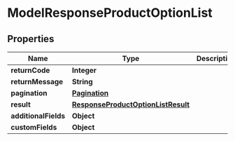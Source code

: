 

# ModelResponseProductOptionList

## Properties

Name | Type | Description | Notes
------------ | ------------- | ------------- | -------------
**returnCode** | **Integer** |  |  [optional]
**returnMessage** | **String** |  |  [optional]
**pagination** | [**Pagination**](Pagination.md) |  |  [optional]
**result** | [**ResponseProductOptionListResult**](ResponseProductOptionListResult.md) |  |  [optional]
**additionalFields** | **Object** |  |  [optional]
**customFields** | **Object** |  |  [optional]




